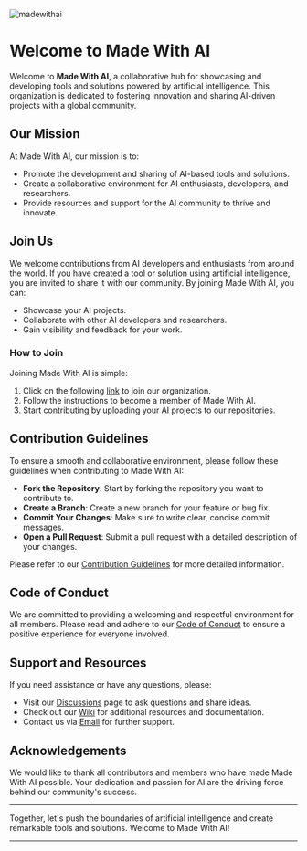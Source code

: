 ![madewithai](https://github.com/madewithai/.github/assets/79358543/35822eca-02a4-4954-9c1f-3bcdc8a5becf)

# Welcome to Made With AI

Welcome to **Made With AI**, a collaborative hub for showcasing and developing tools and solutions powered by artificial intelligence. This organization is dedicated to fostering innovation and sharing AI-driven projects with a global community.

## Our Mission

At Made With AI, our mission is to:
- Promote the development and sharing of AI-based tools and solutions.
- Create a collaborative environment for AI enthusiasts, developers, and researchers.
- Provide resources and support for the AI community to thrive and innovate.

## Join Us

We welcome contributions from AI developers and enthusiasts from around the world. If you have created a tool or solution using artificial intelligence, you are invited to share it with our community. By joining Made With AI, you can:
- Showcase your AI projects.
- Collaborate with other AI developers and researchers.
- Gain visibility and feedback for your work.

### How to Join

Joining Made With AI is simple:
1. Click on the following [link](https://github.com/orgs/madewithai/invitation) to join our organization.
2. Follow the instructions to become a member of Made With AI.
3. Start contributing by uploading your AI projects to our repositories.

## Contribution Guidelines

To ensure a smooth and collaborative environment, please follow these guidelines when contributing to Made With AI:
- **Fork the Repository**: Start by forking the repository you want to contribute to.
- **Create a Branch**: Create a new branch for your feature or bug fix.
- **Commit Your Changes**: Make sure to write clear, concise commit messages.
- **Open a Pull Request**: Submit a pull request with a detailed description of your changes.

Please refer to our [Contribution Guidelines](CONTRIBUTING.md) for more detailed information.

## Code of Conduct

We are committed to providing a welcoming and respectful environment for all members. Please read and adhere to our [Code of Conduct](CODE_OF_CONDUCT.md) to ensure a positive experience for everyone involved.

## Support and Resources

If you need assistance or have any questions, please:
- Visit our [Discussions](https://github.com/orgs/madewithai/discussions) page to ask questions and share ideas.
- Check out our [Wiki](https://github.com/orgs/madewithai/wiki) for additional resources and documentation.
- Contact us via [Email](mailto:support@madewithai.org) for further support.

## Acknowledgements

We would like to thank all contributors and members who have made Made With AI possible. Your dedication and passion for AI are the driving force behind our community's success.

---

Together, let's push the boundaries of artificial intelligence and create remarkable tools and solutions. Welcome to Made With AI!

---
